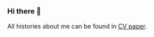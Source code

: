 ### Hi there 👋

All histories about me can be found in [CV paper](https://drive.google.com/file/d/1Cp7pm3IcqHhkYFJvHRyk-FaOL5-wseBa/view?usp=sharing).